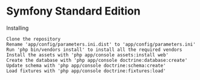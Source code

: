 Symfony Standard Edition
========================

Installing

    Clone the repository
    Rename 'app/config/parameters.ini.dist' to 'app/config/parameters.ini'
    Run 'php bin/vendors install' to install all the required vendors
    Install the assets with 'php app/console assets:install web'
    Create the database with 'php app/console doctrine:database:create'
    Update schema with 'php app/console doctrine:schema:create'
    Load fixtures with 'php app/console doctrine:fixtures:load'


